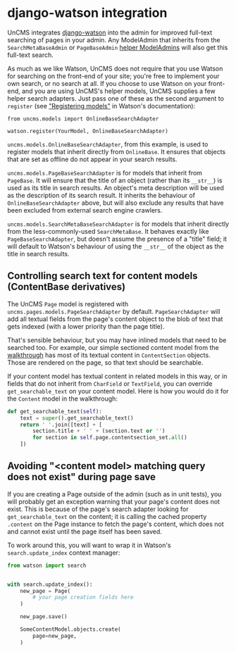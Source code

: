 # django-watson integration

UnCMS integrates [django-watson](https://github.com/etianen/django-watson) into the admin for improved full-text searching of pages in your admin.
Any ModelAdmin that inherits from the `SearchMetaBaseAdmin` or `PageBaseAdmin` [helper ModelAdmins](helpers.md) will also get this full-text search.

As much as we like Watson, UnCMS does not require that you use Watson for searching on the front-end of your site;
you're free to implement your own search, or no search at all.
If you choose to use Watson on your front-end, and you are using UnCMS's helper models, UnCMS supplies a few helper search adapters.
Just pass one of these as the second argument to `register` (see ["Registering models"](https://github.com/etianen/django-watson/wiki/registering-models) in Watson's documentation):

```
from uncms.models import OnlineBaseSearchAdapter

watson.register(YourModel, OnlineBaseSearchAdapter)
```

`uncms.models.OnlineBaseSearchAdapter`, from this example, is used to register models that inherit directly from `OnlineBase`.
It ensures that objects that are set as offline do not appear in your search results.

`uncms.models.PageBaseSearchAdapter` is for models that inherit from `PageBase`.
It will ensure that the title of an object (rather than its `__str__`) is used as its title in search results.
An object's meta description will be used as the description of its search result.
It inherits the behaviour of `OnlineBaseSearchAdapter` above, but will also exclude any results that have been excluded from external search engine crawlers.

`uncms.models.SearchMetaBaseSearchAdapter` is for models that inherit directly from the less-commonly-used `SearchMetaBase`.
It behaves exactly like `PageBaseSearchAdapter`, but doesn't assume the presence of a "title" field;
it will default to Watson's behaviour of using the `__str__` of the object as the title in search results.

## Controlling search text for content models (ContentBase derivatives)

The UnCMS `Page` model is registered with `uncms.pages.models.PageSearchAdapter` by default. `PageSearchAdapter` will add all textual fields from the page's content object to the blob of text that gets indexed (with a lower priority than the page title).

That's sensible behaviour, but you may have inlined models that need to be searched too.
For example, our simple sectioned content model from the [walkthrough](walkthrough.md) has most of its textual content in `ContentSection` objects.
Those are rendered on the page, so that text should be searchable.

If your content model has textual content in related models in this way, or in fields that do not inherit from `CharField` or `TextField`, you can override `get_searchable_text` on your content model.
Here is how you would do it for the `Content` model in the walkthrough:

```python
def get_searchable_text(self):
    text = super().get_searchable_text()
    return ' '.join([text] + [
        section.title + ' ' + (section.text or '')
        for section in self.page.contentsection_set.all()
    ])
```

## Avoiding "&lt;content model&gt; matching query does not exist" during page save

If you are creating a Page outside of the admin (such as in unit tests), you will probably get an exception warning that your page's content does not exist.
This is because of the page's search adapter looking for `get_searchable_text` on the content;
it is calling the cached property `.content` on the Page instance to fetch the page's content, which does not and cannot exist until the page itself has been saved.

To work around this, you will want to wrap it in Watson's `search.update_index` context manager:


```python
from watson import search


with search.update_index():
    new_page = Page(
        # your page creation fields here
    )

    new_page.save()

    SomeContentModel.objects.create(
        page=new_page,
    )
```

